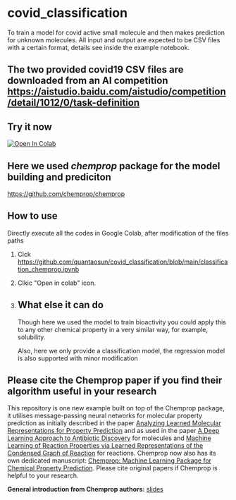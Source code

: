 # covid_classification
To train a model for covid active small molecule and then makes prediction for unknown molecules. 
All input and output are expected to be CSV files with a certain format, details see inside the example notebook.

## The two provided covid19 CSV files are downloaded from an AI competition  https://aistudio.baidu.com/aistudio/competition/detail/1012/0/task-definition

## Try it now

[![Open In Colab](https://colab.research.google.com/assets/colab-badge.svg)](https://colab.research.google.com/github/quantaosun/covid_classification/blob/main/classification_chemprop.ipynb)


## Here we used *chemprop* package for the model building and prediciton
https://github.com/chemprop/chemprop

## How to use

Directly execute all the codes in Google Colab, after modification of the files paths

1. Cick https://github.com/quantaosun/covid_classification/blob/main/classification_chemprop.ipynb
2. Clkic "Open in colab" icon.

3. ## What else it can do

   Though here we used the model to train bioactivity you could apply this to any other chemical property in a
   very similar way, for example, solubility.

   Also, here we only provide a classification model, the regression model is also supported with minor modification

## Please cite the Chemprop paper if you find their algorithm useful in your research

This repository is one new example built on top of the Chemprop package, it utilises message-passing neural networks for molecular property prediction as initially described in the paper [Analyzing Learned Molecular Representations for Property Prediction](https://pubs.acs.org/doi/abs/10.1021/acs.jcim.9b00237) and as used in the paper [A Deep Learning Approach to Antibiotic Discovery](https://www.cell.com/cell/fulltext/S0092-8674(20)30102-1) for molecules and [Machine Learning of Reaction Properties via Learned Representations of the Condensed Graph of Reaction](https://doi.org/10.1021/acs.jcim.1c00975) for reactions. Chemprop now also has its own dedicated manuscript: [Chemprop: Machine Learning Package for Chemical Property Prediction](https://doi.org/10.26434/chemrxiv-2023-3zcfl). Please cite original papers if Chemprop is helpful to your research.

**General introduction from Chemprop authors:** 
[slides](https://docs.google.com/presentation/d/14pbd9LTXzfPSJHyXYkfLxnK8Q80LhVnjImg8a3WqCRM/edit?usp=sharing)

